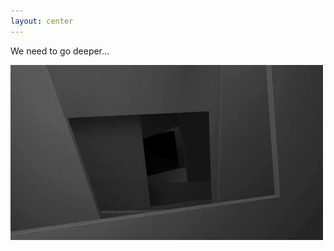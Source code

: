 ```yaml
---
layout: center
---
```


<div class="flex flex-col items-center gap-10">

<p class="font-geist text-5xl font-bold">We need to go deeper...</p>

<img src="../assets/deeper.webp">

</div>
